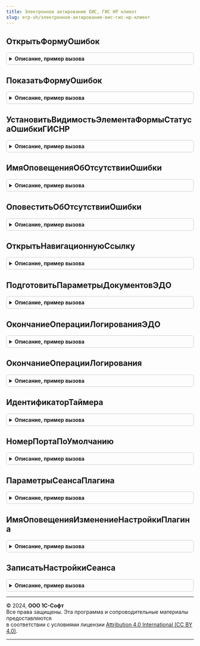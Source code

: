```yaml
---
title: Электронное актирование ЕИС, ГИС НР клиент
slug: erp-uh/электронное-актирование-еис-гис-нр-клиент
---
```



## ОткрытьФормуОшибок
<details style="margin: 1em 0; padding: 0.5em; border: 1px solid #ccc; border-radius: 6px;">

<summary style="font-weight: bold; cursor: pointer;">Описание, пример вызова</summary>

```bsl

// Открывает форму ошибок отправки событий
//
// Параметры:
//  ПараметрКоманды - Структура
//  ПараметрыВыполнения - Структура
//
Процедура ОткрытьФормуОшибок(ПараметрКоманды, ПараметрыВыполнения) Экспорт
```

Пример вызова
```bsl
ЭлектронноеАктированиеЕИСГИСНРКлиент.ОткрытьФормуОшибок(ПараметрКоманды, ПараметрыВыполнения) 
```
</details>

## ПоказатьФормуОшибок
<details style="margin: 1em 0; padding: 0.5em; border: 1px solid #ccc; border-radius: 6px;">

<summary style="font-weight: bold; cursor: pointer;">Описание, пример вызова</summary>

```bsl

// Открывает форму ошибок
//
// Параметры:
//  ТекстОшибки    - Строка
//                 - ФорматированнаяСтрока
//  ЗаголовокФормы - Строка
//
Процедура ПоказатьФормуОшибок(ТекстОшибки, ЗаголовокФормы = "") Экспорт
```

Пример вызова
```bsl
ЭлектронноеАктированиеЕИСГИСНРКлиент.ПоказатьФормуОшибок(ТекстОшибки, ЗаголовокФормы);
```
</details>

## УстановитьВидимостьЭлементаФормыСтатусаОшибкиГИСНР
<details style="margin: 1em 0; padding: 0.5em; border: 1px solid #ccc; border-radius: 6px;">

<summary style="font-weight: bold; cursor: pointer;">Описание, пример вызова</summary>

```bsl

// Установливает видимость элемента формы статуса ошибки ГИС НР
//
// Параметры:
//  Форма              - ФормаКлиентскогоПриложения - форма на которой расположен элемент статуса ошибки
//  ПараметрОповещения - Произвольный
//
Процедура УстановитьВидимостьЭлементаФормыСтатусаОшибкиГИСНР(Форма, ПараметрОповещения = Неопределено) Экспорт
```

Пример вызова
```bsl
ЭлектронноеАктированиеЕИСГИСНРКлиент.УстановитьВидимостьЭлементаФормыСтатусаОшибкиГИСНР(Форма, ПараметрОповещения);
```
</details>

## ИмяОповещенияОбОтсутствииОшибки
<details style="margin: 1em 0; padding: 0.5em; border: 1px solid #ccc; border-radius: 6px;">

<summary style="font-weight: bold; cursor: pointer;">Описание, пример вызова</summary>

```bsl

// Возвращает наименование оповещения об отсутствии ошибки
//
// Возвращаемое значение:
//  Строка - Наименование оповещения об отсутствии ошибки
//
Функция ИмяОповещенияОбОтсутствииОшибки() Экспорт
```

Пример вызова
```bsl
Результат = ЭлектронноеАктированиеЕИСГИСНРКлиент.ИмяОповещенияОбОтсутствииОшибки() 
```
</details>

## ОповеститьОбОтсутствииОшибки
<details style="margin: 1em 0; padding: 0.5em; border: 1px solid #ccc; border-radius: 6px;">

<summary style="font-weight: bold; cursor: pointer;">Описание, пример вызова</summary>

```bsl

// Выполняет оповещение об отсутствии ошибки мониторинга ГИС НР для формы содержащей переданный объект учета
//
// Параметры:
//  ОбъектУчета - ОпределяемыйТип.ОснованияЭлектронныхДокументовЭДО - ссылка на объект учета
//
Процедура ОповеститьОбОтсутствииОшибки(ОбъектУчета) Экспорт
```

Пример вызова
```bsl
ЭлектронноеАктированиеЕИСГИСНРКлиент.ОповеститьОбОтсутствииОшибки(ОбъектУчета) 
```
</details>

## ОткрытьНавигационнуюСсылку
<details style="margin: 1em 0; padding: 0.5em; border: 1px solid #ccc; border-radius: 6px;">

<summary style="font-weight: bold; cursor: pointer;">Описание, пример вызова</summary>

```bsl

// Обрабатывает нажатие гиперссылок в формах в подсистеме
//
// Параметры:
//  НавигационнаяСсылкаФорматированнойСтроки - Строка
//  ПараметрыФормы                           - Структура - дополнительные параметры для обработки
//
// Возвращаемое значение:
//  Булево - Истина, если успешно открылась
//
Функция ОткрытьНавигационнуюСсылку(НавигационнаяСсылкаФорматированнойСтроки, ПараметрыФормы = Неопределено) Экспорт
```

Пример вызова
```bsl
Результат = ЭлектронноеАктированиеЕИСГИСНРКлиент.ОткрытьНавигационнуюСсылку(НавигационнаяСсылкаФорматированнойСтроки, ПараметрыФормы);
```
</details>

## ПодготовитьПараметрыДокументовЭДО
<details style="margin: 1em 0; padding: 0.5em; border: 1px solid #ccc; border-radius: 6px;">

<summary style="font-weight: bold; cursor: pointer;">Описание, пример вызова</summary>

```bsl

// Обертка для операции интерактивного запуска обмена документов с сервисом ЕИС из ЭДО
//
// Параметры:
//  ПараметрыВыполненияКоманды - Структура
//  ПараметрыВыполненияДействийПоЭДО - Структура
//
// Возвращаемое значение:
//  Булево - Истина, если успешно выполнилась
//
Функция ПодготовитьПараметрыДокументовЭДО(ПараметрыВыполненияКоманды, ПараметрыВыполненияДействийПоЭДО) Экспорт
```

Пример вызова
```bsl
Результат = ЭлектронноеАктированиеЕИСГИСНРКлиент.ПодготовитьПараметрыДокументовЭДО(ПараметрыВыполненияКоманды, ПараметрыВыполненияДействийПоЭДО) 
```
</details>

## ОкончаниеОперацииЛогированияЭДО
<details style="margin: 1em 0; padding: 0.5em; border: 1px solid #ccc; border-radius: 6px;">

<summary style="font-weight: bold; cursor: pointer;">Описание, пример вызова</summary>

```bsl

// Обертка для операции интерактивного окончания обмена документов с сервисом ЕИС через ЭДО
//
// Параметры:
//  ПараметрыВыполненияДействий - Структура
//  РезультатОбмена - Структура
//
Процедура ОкончаниеОперацииЛогированияЭДО(ПараметрыВыполненияДействий, РезультатОбмена) Экспорт
```

Пример вызова
```bsl
ЭлектронноеАктированиеЕИСГИСНРКлиент.ОкончаниеОперацииЛогированияЭДО(ПараметрыВыполненияДействий, РезультатОбмена) 
```
</details>

## ОкончаниеОперацииЛогирования
<details style="margin: 1em 0; padding: 0.5em; border: 1px solid #ccc; border-radius: 6px;">

<summary style="font-weight: bold; cursor: pointer;">Описание, пример вызова</summary>

```bsl

// Обертка для операции интерактивного окончания обмена документов с сервисом ЕИС
//
// Параметры:
//  ПараметрыОперации    - Структура
//                       - Неопределено
//  ТекстОшибки          - Строка - текст ошибки которая возникла процессе обмена
//  ЭтоОшибкаЭДО         - Число
//
Процедура ОкончаниеОперацииЛогирования(ПараметрыОперации = Неопределено, ТекстОшибки = "", ЭтоОшибкаЭДО = 0) Экспорт
```

Пример вызова
```bsl
ЭлектронноеАктированиеЕИСГИСНРКлиент.ОкончаниеОперацииЛогирования(ПараметрыОперации, ТекстОшибки, ЭтоОшибкаЭДО);
```
</details>

## ИдентификаторТаймера
<details style="margin: 1em 0; padding: 0.5em; border: 1px solid #ccc; border-radius: 6px;">

<summary style="font-weight: bold; cursor: pointer;">Описание, пример вызова</summary>

```bsl

// Служебный идентификатор, используемый для работы таймера
//
// Возвращаемое значение:
//  Строка - константа
//
Функция ИдентификаторТаймера() Экспорт
```

Пример вызова
```bsl
Результат = ЭлектронноеАктированиеЕИСГИСНРКлиент.ИдентификаторТаймера() 
```
</details>

## НомерПортаПоУмолчанию
<details style="margin: 1em 0; padding: 0.5em; border: 1px solid #ccc; border-radius: 6px;">

<summary style="font-weight: bold; cursor: pointer;">Описание, пример вызова</summary>

```bsl

// Служебный номер порта, используемый по умолчанию в плагине ГИС НР
//
// Возвращаемое значение:
//  Число - номер IP порта
//
Функция НомерПортаПоУмолчанию() Экспорт
```

Пример вызова
```bsl
Результат = ЭлектронноеАктированиеЕИСГИСНРКлиент.НомерПортаПоУмолчанию() 
```
</details>

## ПараметрыСеансаПлагина
<details style="margin: 1em 0; padding: 0.5em; border: 1px solid #ccc; border-radius: 6px;">

<summary style="font-weight: bold; cursor: pointer;">Описание, пример вызова</summary>

```bsl

// Возращает состояние переменной сеанса
//
// Возвращаемое значение:
//  Структура:
//    * Порт                  - Число
//                            - Неопределено
//    * СлужебнаяФорма        - ФормаКлиентскогоПриложения
//                            - Неопределено
//    * ВидеоЗаписьНачалась   - Неопределено
//                            - Дата
//    * ВидеоЗаписьПрервалась - Неопределено
//                            - Дата
//    * ПлагинОбнаружен       - Булево
//    * ВопросЗадан           - Булево
//                            - Неопределено
//    * Документы             - Соответствие из КлючИЗначение:
//      ** Ключ               - ДокументСсылка
//      ** Значение           - Булево
//
Функция ПараметрыСеансаПлагина() Экспорт
```

Пример вызова
```bsl
Результат = ЭлектронноеАктированиеЕИСГИСНРКлиент.ПараметрыСеансаПлагина() 
```
</details>

## ИмяОповещенияИзменениеНастройкиПлагина
<details style="margin: 1em 0; padding: 0.5em; border: 1px solid #ccc; border-radius: 6px;">

<summary style="font-weight: bold; cursor: pointer;">Описание, пример вызова</summary>

```bsl

// Возвращает наименование оповещения об изменении настроек плагина ГИС НР
//
// Возвращаемое значение:
//  Строка - константа
//
Функция ИмяОповещенияИзменениеНастройкиПлагина() Экспорт
```

Пример вызова
```bsl
Результат = ЭлектронноеАктированиеЕИСГИСНРКлиент.ИмяОповещенияИзменениеНастройкиПлагина() 
```
</details>

## ЗаписатьНастройкиСеанса
<details style="margin: 1em 0; padding: 0.5em; border: 1px solid #ccc; border-radius: 6px;">

<summary style="font-weight: bold; cursor: pointer;">Описание, пример вызова</summary>

```bsl

// Производит запись настроек пользователя для ГИС НР
//
// Параметры:
//  ИмяНастройки - Строка
//  ТекущееЗначение - Произвольный
//
Процедура ЗаписатьНастройкиСеанса(ИмяНастройки, ТекущееЗначение) Экспорт
```

Пример вызова
```bsl
ЭлектронноеАктированиеЕИСГИСНРКлиент.ЗаписатьНастройкиСеанса(ИмяНастройки, ТекущееЗначение) 
```
</details>

---

© 2024, **ООО 1С-Софт**  
Все права защищены. Эта программа и сопроводительные материалы предоставляются  
в соответствии с условиями лицензии [Attribution 4.0 International (CC BY 4.0)](https://creativecommons.org/licenses/by/4.0/legalcode).

---
